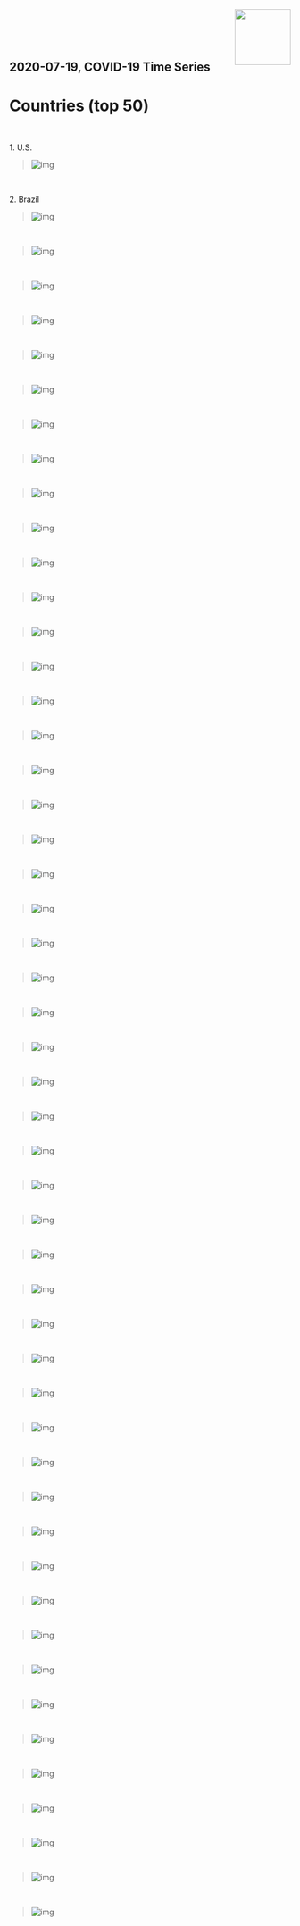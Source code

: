 <img align="right"  height="100" src="/doc/utsw-master-logo-cmyk+BI.png">

 <p>&nbsp;</p> 

 <p>&nbsp;</p> 

## 2020-07-19, COVID-19 Time Series
# Countries (top 50)


 <p>&nbsp;</p> 
1. U.S. <p>
 
>![img](/output/countries_uptodate/US_3plot_combined.png)

 <p>&nbsp;</p> 
2. Brazil <p>
 
>![img](/output/countries_uptodate/Brazil_3plot_combined.png)

 <p>&nbsp;</p> 

>![img](/output/countries_uptodate/India_3plot_combined.png)

 <p>&nbsp;</p> 

>![img](/output/countries_uptodate/Russia_3plot_combined.png)

 <p>&nbsp;</p> 

>![img](/output/countries_uptodate/South Africa_3plot_combined.png)

 <p>&nbsp;</p> 

>![img](/output/countries_uptodate/Peru_3plot_combined.png)

 <p>&nbsp;</p> 

>![img](/output/countries_uptodate/Mexico_3plot_combined.png)

 <p>&nbsp;</p> 

>![img](/output/countries_uptodate/Chile_3plot_combined.png)

 <p>&nbsp;</p> 

>![img](/output/countries_uptodate/United Kingdom_3plot_combined.png)

 <p>&nbsp;</p> 

>![img](/output/countries_uptodate/Iran_3plot_combined.png)

 <p>&nbsp;</p> 

>![img](/output/countries_uptodate/Pakistan_3plot_combined.png)

 <p>&nbsp;</p> 

>![img](/output/countries_uptodate/Spain_3plot_combined.png)

 <p>&nbsp;</p> 

>![img](/output/countries_uptodate/Saudi Arabia_3plot_combined.png)

 <p>&nbsp;</p> 

>![img](/output/countries_uptodate/Italy_3plot_combined.png)

 <p>&nbsp;</p> 

>![img](/output/countries_uptodate/Turkey_3plot_combined.png)

 <p>&nbsp;</p> 

>![img](/output/countries_uptodate/Bangladesh_3plot_combined.png)

 <p>&nbsp;</p> 

>![img](/output/countries_uptodate/Germany_3plot_combined.png)

 <p>&nbsp;</p> 

>![img](/output/countries_uptodate/France_3plot_combined.png)

 <p>&nbsp;</p> 

>![img](/output/countries_uptodate/Colombia_3plot_combined.png)

 <p>&nbsp;</p> 

>![img](/output/countries_uptodate/Argentina_3plot_combined.png)

 <p>&nbsp;</p> 

>![img](/output/countries_uptodate/Canada_3plot_combined.png)

 <p>&nbsp;</p> 

>![img](/output/countries_uptodate/Qatar_3plot_combined.png)

 <p>&nbsp;</p> 

>![img](/output/countries_uptodate/Iraq_3plot_combined.png)

 <p>&nbsp;</p> 

>![img](/output/countries_uptodate/Egypt_3plot_combined.png)

 <p>&nbsp;</p> 

>![img](/output/countries_uptodate/Indonesia_3plot_combined.png)

 <p>&nbsp;</p> 

>![img](/output/countries_uptodate/China_3plot_combined.png)

 <p>&nbsp;</p> 

>![img](/output/countries_uptodate/Sweden_3plot_combined.png)

 <p>&nbsp;</p> 

>![img](/output/countries_uptodate/Ecuador_3plot_combined.png)

 <p>&nbsp;</p> 

>![img](/output/countries_uptodate/Kazakhstan_3plot_combined.png)

 <p>&nbsp;</p> 

>![img](/output/countries_uptodate/Philippines_3plot_combined.png)

 <p>&nbsp;</p> 

>![img](/output/countries_uptodate/Oman_3plot_combined.png)

 <p>&nbsp;</p> 

>![img](/output/countries_uptodate/Belarus_3plot_combined.png)

 <p>&nbsp;</p> 

>![img](/output/countries_uptodate/Belgium_3plot_combined.png)

 <p>&nbsp;</p> 

>![img](/output/countries_uptodate/Ukraine_3plot_combined.png)

 <p>&nbsp;</p> 

>![img](/output/countries_uptodate/Bolivia_3plot_combined.png)

 <p>&nbsp;</p> 

>![img](/output/countries_uptodate/Kuwait_3plot_combined.png)

 <p>&nbsp;</p> 

>![img](/output/countries_uptodate/United Arab Emirates_3plot_combined.png)

 <p>&nbsp;</p> 

>![img](/output/countries_uptodate/Panama_3plot_combined.png)

 <p>&nbsp;</p> 

>![img](/output/countries_uptodate/Dominican Republic_3plot_combined.png)

 <p>&nbsp;</p> 

>![img](/output/countries_uptodate/Netherlands_3plot_combined.png)

 <p>&nbsp;</p> 

>![img](/output/countries_uptodate/Israel_3plot_combined.png)

 <p>&nbsp;</p> 

>![img](/output/countries_uptodate/Portugal_3plot_combined.png)

 <p>&nbsp;</p> 

>![img](/output/countries_uptodate/Singapore_3plot_combined.png)

 <p>&nbsp;</p> 

>![img](/output/countries_uptodate/Poland_3plot_combined.png)

 <p>&nbsp;</p> 

>![img](/output/countries_uptodate/Guatemala_3plot_combined.png)

 <p>&nbsp;</p> 

>![img](/output/countries_uptodate/Romania_3plot_combined.png)

 <p>&nbsp;</p> 

>![img](/output/countries_uptodate/Nigeria_3plot_combined.png)

 <p>&nbsp;</p> 

>![img](/output/countries_uptodate/Bahrain_3plot_combined.png)

 <p>&nbsp;</p> 

>![img](/output/countries_uptodate/Afghanistan_3plot_combined.png)

 <p>&nbsp;</p> 

>![img](/output/countries_uptodate/Armenia_3plot_combined.png)

 <p>&nbsp;</p> 

>![img](/output/countries_uptodate/Korea, South_3plot_combined.png)

 <p>&nbsp;</p> 

